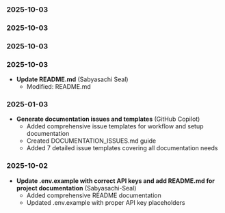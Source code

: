 ### 2025-10-03
### 2025-10-03
### 2025-10-03
### 2025-10-03
- **Update README.md** (Sabyasachi Seal)
  - Modified: README.md
### 2025-01-03

- **Generate documentation issues and templates** (GitHub Copilot)
  - Added comprehensive issue templates for workflow and setup documentation
  - Created DOCUMENTATION_ISSUES.md guide
  - Added 7 detailed issue templates covering all documentation needs

### 2025-10-02

- **Update .env.example with correct API keys and add README.md for project documentation** (Sabyasachi-Seal)
  - Added comprehensive README documentation
  - Updated .env.example with proper API key placeholders
